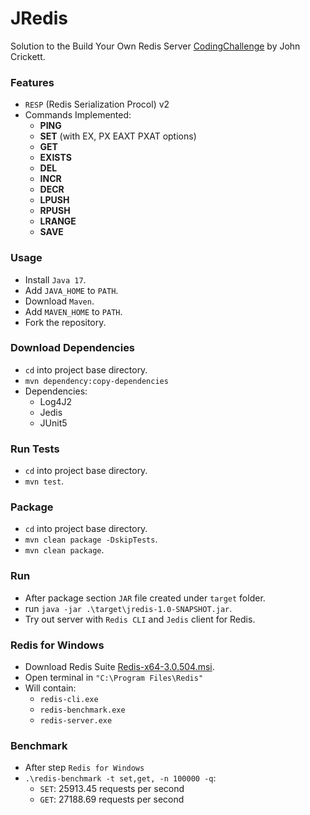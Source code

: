 # JRedis

Solution to the Build Your Own Redis Server [CodingChallenge](https://codingchallenges.fyi/challenges/challenge-redis) by John Crickett.

### Features

- `RESP` (Redis Serialization Procol) v2
- Commands Implemented:
  - **PING**
  - **SET** (with EX, PX EAXT PXAT options)
  - **GET**
  - **EXISTS**
  - **DEL**
  - **INCR**
  - **DECR**
  - **LPUSH**
  - **RPUSH**
  - **LRANGE**
  - **SAVE**

### Usage

- Install `Java 17`.
- Add `JAVA_HOME` to `PATH`.
- Download `Maven`.
- Add `MAVEN_HOME` to `PATH`.
- Fork the repository.

### Download Dependencies

- `cd` into project base directory.
- `mvn dependency:copy-dependencies`
- Dependencies:
  - Log4J2
  - Jedis
  - JUnit5

### Run Tests

- `cd` into project base directory.
- `mvn test`.

### Package

- `cd` into project base directory.
- `mvn clean package -DskipTests`.
- `mvn clean package`.

### Run

- After package section `JAR` file created under `target` folder.
- run `java -jar .\target\jredis-1.0-SNAPSHOT.jar`.
- Try out server with `Redis CLI` and `Jedis` client for Redis.

### Redis for Windows

- Download Redis Suite [Redis-x64-3.0.504.msi](https://github.com/microsoftarchive/redis/releases).
- Open terminal in `"C:\Program Files\Redis"`
- Will contain: 
  - `redis-cli.exe`
  - `redis-benchmark.exe`
  - `redis-server.exe`

### Benchmark

- After step `Redis for Windows`
- `.\redis-benchmark -t set,get, -n 100000 -q`:
  - `SET`: 25913.45 requests per second
  - `GET`: 27188.69 requests per second